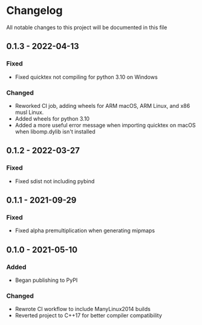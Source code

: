 # Changelog

All notable changes to this project will be documented in this file

## 0.1.3 - 2022-04-13

### Fixed

- Fixed quicktex not compiling for python 3.10 on Windows

### Changed

- Reworked CI job, adding wheels for ARM macOS, ARM Linux, and x86 musl Linux.
- Added wheels for python 3.10
- Added a more useful error message when importing quicktex on macOS when libomp.dylib isn't installed


## 0.1.2 - 2022-03-27

### Fixed

- Fixed sdist not including pybind


## 0.1.1 - 2021-09-29

### Fixed

- Fixed alpha premultiplication when generating mipmaps


## 0.1.0 - 2021-05-10

### Added

- Began publishing to PyPI

### Changed

- Rewrote CI workflow to include ManyLinux2014 builds
- Reverted project to C++17 for better compiler compatibility